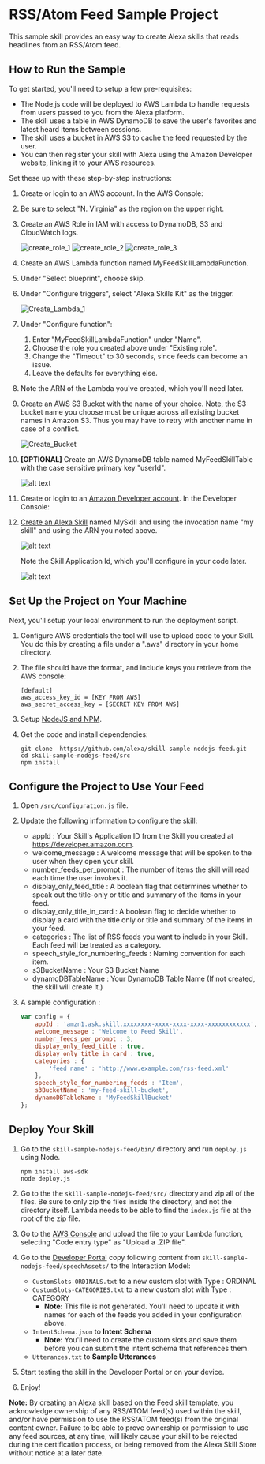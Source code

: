 # RSS/Atom Feed Sample Project

This sample skill provides an easy way to create Alexa skills that reads headlines from an RSS/Atom feed.

## How to Run the Sample

To get started, you'll need to setup a few pre-requisites:

* The Node.js code will be deployed to AWS Lambda to handle requests from users passed to you from the Alexa platform.
* The skill uses a table in AWS DynamoDB to save the user's favorites and latest heard items between sessions.
* The skill uses a bucket in AWS S3 to cache the feed requested by the user.
* You can then register your skill with Alexa using the Amazon Developer website, linking it to your AWS resources.

Set these up with these step-by-step instructions:

1. Create or login to an AWS account. In the AWS Console:
1. Be sure to select "N. Virginia" as the region on the upper right.  
1. Create an AWS Role in IAM with access to DynamoDB, S3 and CloudWatch logs.

     ![create_role_1](https://s3.amazonaws.com/lantern-public-assets/sample-skill-nodejs-feed/aws-create-role-screenshot-1.PNG "AWS Create Role Screenshot 1")
     ![create_role_2](https://s3.amazonaws.com/lantern-public-assets/sample-skill-nodejs-feed/aws-create-role-screenshot-2.PNG "AWS Create Role Screenshot 2")
     ![create_role_3](https://s3.amazonaws.com/lantern-public-assets/sample-skill-nodejs-feed/aws-create-role-screenshot-3.PNG "AWS Create Role Screenshot 3")

1. Create an AWS Lambda function named MyFeedSkillLambdaFunction.
1. Under "Select blueprint", choose skip.
1. Under "Configure triggers", select "Alexa Skills Kit" as the trigger.

    ![Create_Lambda_1](https://cloud.githubusercontent.com/assets/7671574/17451088/ff126618-5b18-11e6-8f46-fbfb9461ab80.png "AWS Lambda Create Trigger Screenshot")

1. Under "Configure function":
   1. Enter "MyFeedSkillLambdaFunction" under "Name".  
   1. Choose the role you created above under "Existing role".
   1. Change the "Timeout" to 30 seconds, since feeds can become an issue.
   1. Leave the defaults for everything else.
1. Note the ARN of the Lambda you've created, which you'll need later.

  1. Create an AWS S3 Bucket with the name of your choice. Note, the S3 bucket name you choose must be unique across all existing bucket names in Amazon S3. Thus you may have to retry with another name in case of a conflict.

       ![Create_Bucket](https://s3.amazonaws.com/lantern-public-assets/sample-skill-nodejs-feed/aws-create-s3-bucket-screenshot-1.PNG "AWS DynamoDB Screenshot")

  1. **[OPTIONAL]** Create an AWS DynamoDB table named MyFeedSkillTable with the case sensitive primary key "userId".

     ![alt text](https://cloud.githubusercontent.com/assets/7671574/17307587/b80787f2-57ea-11e6-9be2-3df26e8e5947.png "AWS DynamoDB Screenshot")

1. Create or login to an [Amazon Developer account](https://developer.amazon.com).  In the Developer Console:
  1. [Create an Alexa Skill](https://developer.amazon.com/public/solutions/alexa/alexa-skills-kit/docs/developing-an-alexa-skill-as-a-lambda-function) named MySkill and using the invocation name "my skill" and using the ARN you noted above.

     ![alt text](https://cloud.githubusercontent.com/assets/7671574/17307653/13500166-57eb-11e6-844d-1083efa3dddb.png "Developer Portal Skill Information Screenshot")

     Note the Skill Application Id, which you'll configure in your code later.

     ![alt text](https://cloud.githubusercontent.com/assets/7671574/17307655/167433a8-57eb-11e6-9951-822ad2243f11.png "Developer Portal Configuration Screenshot")

## Set Up the Project on Your Machine

Next, you'll setup your local environment to run the deployment script.

1. Configure AWS credentials the tool will use to upload code to your Skill.  You do this by creating a file under a ".aws" directory in your home directory.

2. The file should have the format, and include keys you retrieve from the AWS console:

    ```
    [default]
    aws_access_key_id = [KEY FROM AWS]
    aws_secret_access_key = [SECRET KEY FROM AWS]
    ```

3.	Setup [NodeJS and NPM](https://nodejs.org/en/download/).

4.	Get the code and install dependencies:

    ```
    git clone  https://github.com/alexa/skill-sample-nodejs-feed.git
    cd skill-sample-nodejs-feed/src
    npm install
    ```

## Configure the Project to Use Your Feed

1. Open ```/src/configuration.js``` file.

2. Update the following information to configure the skill:

    * appId : Your Skill's Application ID from the Skill you created at https://developer.amazon.com.
    * welcome_message : A welcome message that will be spoken to the user when they open your skill.
    * number_feeds_per_prompt : The number of items the skill will read each time the user invokes it.
    * display_only_feed_title : A boolean flag that determines whether to speak out the title-only or title and summary of the items in your feed.
    * display_only_title_in_card : A boolean flag to decide whether to display a card with the title only or title and summary of the items in your feed.
    * categories : The list of RSS feeds you want to include in your Skill.  Each feed will be treated as a category.
    * speech_style_for_numbering_feeds : Naming convention for each item.
    * s3BucketName : Your S3 Bucket Name
    * dynamoDBTableName : Your DynamoDB Table Name (If not created, the skill will create it.)

3. A sample configuration :

    ```javascript
    var config = {
        appId : 'amzn1.ask.skill.xxxxxxxx-xxxx-xxxx-xxxx-xxxxxxxxxxxx',
        welcome_message : 'Welcome to Feed Skill',
        number_feeds_per_prompt : 3,
        display_only_feed_title : true,
        display_only_title_in_card : true,
        categories : {
            'feed name' : 'http://www.example.com/rss-feed.xml'
        },
        speech_style_for_numbering_feeds : 'Item',
        s3BucketName : 'my-feed-skill-bucket',
        dynamoDBTableName : 'MyFeedSkillBucket'
    };
    ```

## Deploy Your Skill

1. Go to the ```skill-sample-nodejs-feed/bin/``` directory and run ```deploy.js``` using Node.

    ```
    npm install aws-sdk
    node deploy.js
    ```
    
2. Go to the the ```skill-sample-nodejs-feed/src/``` directory and zip all of the files.  Be sure to only zip the files inside the directory, and not the directory itself.   Lambda needs to be able to find the ```index.js``` file at the root of the zip file. 

3. Go to the [AWS Console](https://console.aws.amazon.com/console/home?region=us-east-1) and upload the file to your Lambda function, selecting "Code entry type" as "Upload a .ZIP file".

4. Go to the [Developer Portal](https://developer.amazon.com/edw/home.html#/skills/list) copy following content from ```skill-sample-nodejs-feed/speechAssets/``` to the Interaction Model:
    * ```CustomSlots-ORDINALS.txt``` to a new custom slot with Type : ORDINAL
    * ```CustomSlots-CATEGORIES.txt``` to a new custom slot with Type : CATEGORY
        * **Note:** This file is not generated.  You'll need to update it with names for each of the feeds you added in your configuration above.
    * ```IntentSchema.json``` to **Intent Schema**
        * **Note:** You'll need to create the custom slots and save them before you can submit the intent schema that references them.
    * ```Utterances.txt``` to **Sample Utterances**

5. Start testing the skill in the Developer Portal or on your device.

6. Enjoy!

**Note:**  By creating an Alexa skill based on the Feed skill template, you acknowledge ownership of any RSS/ATOM feed(s) used within the skill, and/or have permission to use the RSS/ATOM feed(s) from the original content owner. Failure to be able to prove ownership or permission to use any feed sources, at any time, will likely cause your skill to be rejected during the certification process, or being removed from the Alexa Skill Store without notice at a later date.
